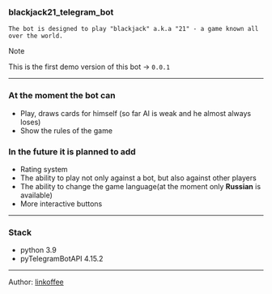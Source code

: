 ### blackjack21_telegram_bot

`The bot is designed to play "blackjack" a.k.a "21" - a game known all over the world.`

> [!NOTE]
> This is the first demo version of this bot -> `0.0.1`

---

### Аt the moment the bot can
- Play, draws cards for himself (so far AI is weak and he almost always loses)
- Show the rules of the game

### In the future it is planned to add
- Rating system
- The ability to play not only against a bot, but also against other players
- The ability to change the game language(at the moment only **Russian** is available)
- More interactive buttons

---

### Stack
- python 3.9
- pyTelegramBotAPI 4.15.2

---

Author: [linkoffee](https://github.com/linkoffee)
